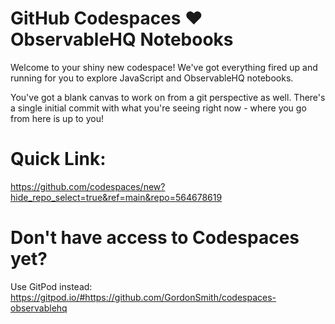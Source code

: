 # GitHub Codespaces ♥️ ObservableHQ Notebooks

Welcome to your shiny new codespace! We've got everything fired up and running for you to explore JavaScript and ObservableHQ notebooks.

You've got a blank canvas to work on from a git perspective as well. There's a single initial commit with what you're seeing right now - where you go from here is up to you!

# Quick Link:  

https://github.com/codespaces/new?hide_repo_select=true&ref=main&repo=564678619

# Don't have access to Codespaces yet?

Use GitPod instead:  https://gitpod.io/#https://github.com/GordonSmith/codespaces-observablehq
